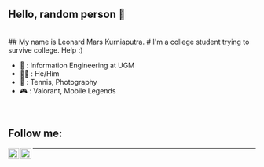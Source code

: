 ## Hello, random person 👋 
<br/>
## My name is Leonard Mars Kurniaputra.
# I'm a college student trying to survive college. Help :)
<br/>

- 🏫 : Information Engineering at UGM
- 🙎‍♂️ : He/Him
- 🎱 : Tennis, Photography
- 🎮 : Valorant, Mobile Legends
<br/>

## Follow me:

[<img align="left" alt="leleonnn | Instagram" width="22px" src="https://cdn.jsdelivr.net/npm/simple-icons@v3/icons/instagram.svg" />][instagram]
[<img align="left" alt="leleonnn | LinkedIn" width="22px" src="https://cdn.jsdelivr.net/npm/simple-icons@v3/icons/linkedin.svg" />][linkedin]

---

</details> 

[instagram]: https://instagram.com/leleonnn
[linkedin]: https://www.linkedin.com/in/leonard-mars-kurniaputra-114394221/
